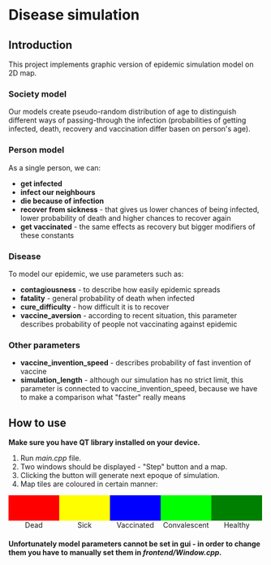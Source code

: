 # Disease simulation

## Introduction
This project implements graphic version
of epidemic simulation model on 2D map.

### Society model
Our models create pseudo-random distribution of age to distinguish
different ways of passing-through the infection (probabilities of getting
infected, death, recovery and vaccination differ basen on person's age).

### Person model
As a single person, we can:
- **get infected**
- **infect our neighbours**
- **die because of infection**
- **recover from sickness** - that gives us lower chances of being infected,
lower probability of death and higher chances to recover again
- **get vaccinated** - the same effects as recovery but bigger modifiers
of these constants

### Disease

To model our epidemic, we use parameters such as:
- **contagiousness** - to describe how easily epidemic spreads
- **fatality** - general probability of death when infected
- **cure_difficulty** - how difficult it is to recover
- **vaccine_aversion** - according to recent situation, this
parameter describes probability of people not vaccinating against epidemic

### Other parameters
- **vaccine_invention_speed** - describes probability of fast invention
of vaccine
- **simulation_length** - although our simulation has no strict limit, this parameter
is connected to vaccine_invention_speed, because we have to make a comparison
what "faster" really means

## How to use

**Make sure you have QT library installed on your device.**

1. Run _main.cpp_ file.
2. Two windows should be displayed - "Step" button and a map.
3. Clicking the button will generate next epoque of simulation.
4. Map tiles are coloured in certain manner:

<div style="display:flex">
    <div style="width:100px">
        <div style="background-color:red; width:100px; height:50px"></div>
        <div style="margin: 0 auto; width: fit-content">Dead</div>
    </div>
    <div style="width:100px">
        <div style="background-color:#fffe00; width:100px; height:50px"></div>
        <div style="margin: 0 auto; width: fit-content">Sick</div>
    </div>
    <div style="width:100px">
        <div style="background-color:blue; width:100px; height:50px"></div>
        <div style="margin: 0 auto; width: fit-content">Vaccinated</div>
    </div>
    <div style="width:100px">
        <div style="background-color:#00ff00; width:100px; height:50px"></div>
        <div style="margin: 0 auto; width: fit-content">Convalescent</div>
    </div>
    <div style="width:100px">
        <div style="background-color:green; width:100px; height:50px"></div>
        <div style="margin: 0 auto; width: fit-content">Healthy</div>
    </div>
</div>

#### Unfortunately model parameters cannot be set in gui - in order to change them you have to manually set them in _frontend/Window.cpp_.

